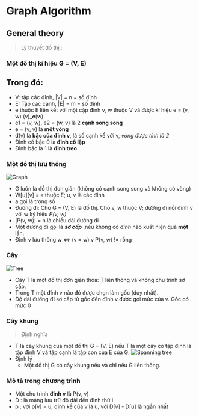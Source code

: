 # **Graph Algorithm**
## General theory 
>  Lý thuyết đồ thị :
### Một đồ thị kí hiệu G = (V, E)
## Trong đó: 
* V: tập các đỉnh, |V| = n = số đỉnh
* E: Tập các cạnh, |E| = m = số đỉnh
* e thuộc E liên kết với một cặp đỉnh v, w thuộc V và được kí hiệu e = (v, w)  (v)____e___(w)
* e1 = (v, w), e2 = (w, v) là 2 **cạnh song song**
* e = (v, v) là **một vòng**
* d(v) là **bậc của đỉnh v**, là số cạnh kề với v, *vòng được tính là 2*
* Đỉnh có bậc 0 là **đỉnh cô lập**
* Đỉnh bậc là 1 là **đỉnh treo** 

### Một đồ thị lưu thông 
![Graph](https://lh3.googleusercontent.com/proxy/7MvOFYG_CAIWtWiqiA7MeS6717P1uUeSzrNpqZ6BYJpBlcJ3cbJcvv5fZo-r5D-bLGcFLYzzbnaUid6ulw54hlh1gHbSMzOYkdkDj3SAhd_VhFMrKyuFEHn8)
* G luôn là đồ thị đơn giản (không có cạnh song song và không có vòng) 
* W[u][v] = a thuộc E; u, v là các đỉnh
* a gọi là trọng số
* Đường đi: Cho G = (V, E) là đồ thị. Cho v, w thuộc V; đường đi nối đỉnh v với w ký hiệu *P(v, w)*
* |P(v, w)| = n là chiều dài đường đi
* Một đường đi gọi là ***sơ cấp*** ,nếu không có *đỉnh* nào xuất hiện quá **một** lần.
* Đỉnh v lưu thông w <=> (v = w) v P(v, w) != rỗng
### Cây 
![Tree](https://www.thecrazyprogrammer.com/wp-content/uploads/2017/08/Tree-Data-Structure.gif)
* Cây T là một đồ thị đơn giản thỏa: T liên thông và không chu trình sơ cấp.
* Trong T một đỉnh v nào đó được chọn làm gốc (duy nhất).
* Độ dài đường đi sơ cấp từ gốc đến đỉnh v được gọi mức của v. Gốc có mức 0
### Cây khung 
> Định nghĩa 
*  T là cây khung của một đồ thị G = (V, E) nếu T là một cây có tập đỉnh là tập đỉnh V và
tập cạnh là tập con của E của G.
![Spanning tree](https://miro.medium.com/proxy/1*-gNoEeTMGYnCG5SSLi1Wtg.png)
* Định lý 
  * Một đồ thị G có cây khung nếu và chỉ nếu G liên thông.
### Mô tả trong chương trình  
* Một chu trình **đỉnh v** là P(v, v) 
* D : là mảng lưu trữ độ dài đến đỉnh thứ i
* p : với p[v] = u, đỉnh kề của v là u, với D[v] - D[u] là ngắn nhất
